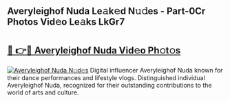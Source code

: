## Averyleighof Nuda Le𝚊k𝚎d N𝚞𝚍es - Part-0Cr Photos Vid𝚎o Le𝚊ks LkGr7

# <h2><a href="http://fbeeibb.evod.top/?m=Averyleighof+Nuda">🔗 👉🔴 Averyleighof Nuda Vid𝚎o Ph𝚘t𝚘s</a></h2>

[![Averyleighof Nuda N𝚞d𝚎s](https://i.imgur.com/8V9OHl7.gif)](http://fbeeibb.evod.top/?m=Averyleighof+Nuda)
Digital influencer Averyleighof Nuda known for their dance performances and lifestyle vlogs. Distinguished individual Averyleighof Nuda, recognized for their outstanding contributions to the world of arts and culture. 
